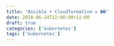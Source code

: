 ```yaml
---
title: "Ansible + Cloudformation = ��"
date: 2020-06-24T22:00:00+11:00
draft: true
categories: ['kubernetes']
tags: ['kubernetes']
---
```

